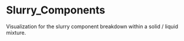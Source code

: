 # Slurry_Components
Visualization for the slurry component breakdown within a solid / liquid mixture.
